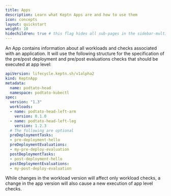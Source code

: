 ```yaml
---
title: Apps
description: Learn what Keptn Apps are and how to use them
icon: concepts
layout: quickstart
weight: 10
hidechildren: true # this flag hides all sub-pages in the sidebar-multicard.html
---
```


An App contains information about all workloads and checks associated with an application.
It will use the following structure for the specification of the pre/post deployment and pre/post evaluations checks
that should be executed at app level:

```yaml
apiVersion: lifecycle.keptn.sh/v1alpha2
kind: KeptnApp
metadata:
  name: podtato-head
  namespace: podtato-kubectl
spec:
  version: "1.3"
  workloads:
  - name: podtato-head-left-arm
    version: 0.1.0
  - name: podtato-head-left-leg
    version: 1.2.3
  # The following are optional
  preDeploymentTasks:
  - pre-deployment-hello
  preDeploymentEvaluations:    
  - my-pre-deploy-evaluation
  postDeploymentTasks:
  - post-deployment-hello
  postDeploymentEvaluations:
  - my-post-deploy-evaluation
```

While changes in the workload version will affect only workload checks, a change in the app version will also cause a
new execution of app level checks.
